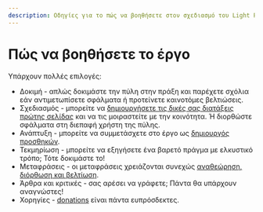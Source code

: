 ```yaml
---
description: Οδηγίες για το πώς να βοηθήσετε στον σχεδιασμό του Light Portal
---
```


# Πώς να βοηθήσετε το έργο

Υπάρχουν πολλές επιλογές:

- Δοκιμή - απλώς δοκιμάστε την πύλη στην πράξη και παρέχετε σχόλια εάν αντιμετωπίσετε σφάλματα ή προτείνετε καινοτόμες βελτιώσεις.
- Σχεδιασμός - μπορείτε να [δημιουργήσετε τις δικές σας διατάξεις πρώτης σελίδας](./create-layout.md) και να τις μοιραστείτε με την κοινότητα. Ή διορθώστε σφάλματα στη διεπαφή χρήστη της πύλης.
- Ανάπτυξη - μπορείτε να συμμετάσχετε στο έργο ως [δημιουργός προσθηκών](../plugins/create-new.md).
- Τεκμηρίωση - μπορείτε να εξηγήσετε ένα βαρετό πράγμα με ελκυστικό τρόπο; Τότε δοκιμάστε το!
- Μεταφράσεις - οι μεταφράσεις χρειάζονται συνεχώς [αναθεώρηση, διόρθωση και βελτίωση](https://crowdin.com/project/light-portal).
- Άρθρα και κριτικές - σας αρέσει να γράφετε; Πάντα θα υπάρχουν αναγνώστες!
- Χορηγίες - [donations](https://www.buymeacoffee.com/bugo) είναι πάντα ευπρόσδεκτες.

